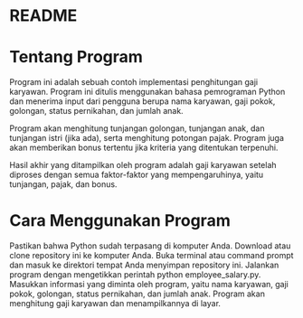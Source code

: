 # README
# Tentang Program
Program ini adalah sebuah contoh implementasi penghitungan gaji karyawan. Program ini ditulis menggunakan bahasa pemrograman Python dan menerima input dari pengguna berupa nama karyawan, gaji pokok, golongan, status pernikahan, dan jumlah anak.

Program akan menghitung tunjangan golongan, tunjangan anak, dan tunjangan istri (jika ada), serta menghitung potongan pajak. Program juga akan memberikan bonus tertentu jika kriteria yang ditentukan terpenuhi.

Hasil akhir yang ditampilkan oleh program adalah gaji karyawan setelah diproses dengan semua faktor-faktor yang mempengaruhinya, yaitu tunjangan, pajak, dan bonus.

# Cara Menggunakan Program
Pastikan bahwa Python sudah terpasang di komputer Anda.
Download atau clone repository ini ke komputer Anda.
Buka terminal atau command prompt dan masuk ke direktori tempat Anda menyimpan repository ini.
Jalankan program dengan mengetikkan perintah python employee_salary.py.
Masukkan informasi yang diminta oleh program, yaitu nama karyawan, gaji pokok, golongan, status pernikahan, dan jumlah anak.
Program akan menghitung gaji karyawan dan menampilkannya di layar.




